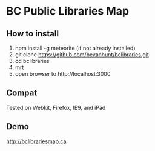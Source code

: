 # BC Public Libraries Map

## How to install 
1. npm install -g meteorite (if not already installed)
2. git clone https://github.com/bevanhunt/bclibraries.git
3. cd bclibraries
4. mrt
5. open browser to http://localhost:3000

## Compat
Tested on Webkit, Firefox, IE9, and iPad

## Demo
http://bclibrariesmap.ca